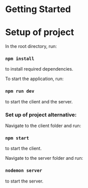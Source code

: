 # Getting Started

# Setup of project

In the root directory, run:

### `npm install`

to install required dependencies.

To start the application, run:

### `npm run dev`

to start the client and the server. 

### Set up of project alternative: 

Navigate to the client folder and run:

### `npm start`

to start the client.

Navigate to the server folder and run:

### `nodemon server`

to start the server.
